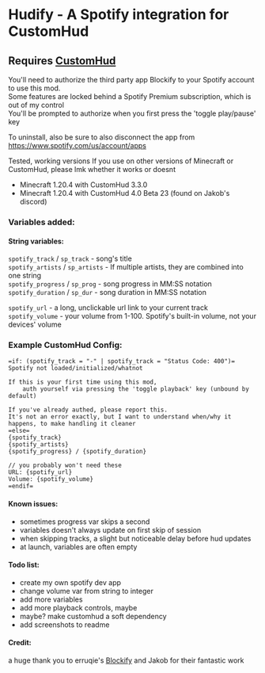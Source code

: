 # Hudify - A Spotify integration for CustomHud

## Requires [CustomHud](https://modrinth.com/mod/customhud)


You'll need to authorize the third party app Blockify to your Spotify account to use this mod.   
Some features are locked behind a Spotify Premium subscription, which is out of my control  
You'll be prompted to authorize when you first press the 'toggle play/pause' key

To uninstall, also be sure to also disconnect the app from https://www.spotify.com/us/account/apps

Tested, working versions
If you use on other versions of Minecraft or CustomHud, please lmk whether it works or doesnt
- Minecraft 1.20.4 with CustomHud 3.3.0
- Minecraft 1.20.4 with CustomHud 4.0 Beta 23 (found on Jakob's discord)


### Variables added:

#### String variables:  
`spotify_track` / `sp_track` - song's title  
`spotify_artists` / `sp_artists` - If multiple artists, they are combined into one string  
`spotify_progress` / `sp_prog` - song progress in MM:SS notation  
`spotify_duration` / `sp_dur`  - song duration in MM:SS notation  

`spotify_url` - a long, unclickable url link to your current track  
`spotify_volume` - your volume from 1-100. Spotify's built-in volume, not your devices' volume

### Example CustomHud Config:
```
=if: (spotify_track = "-" | spotify_track = "Status Code: 400")=
Spotify not loaded/initialized/whatnot

If this is your first time using this mod, 
    auth yourself via pressing the 'toggle playback' key (unbound by default)

If you've already authed, please report this. 
It's not an error exactly, but I want to understand when/why it happens, to make handling it cleaner
=else=
{spotify_track}
{spotify_artists}
{spotify_progress} / {spotify_duration}

// you probably won't need these
URL: {spotify_url}
Volume: {spotify_volume}
=endif=
```
#### Known issues:
- sometimes progress var skips a second
- variables doesn't always update on first skip of session
- when skipping tracks, a slight but noticeable delay before hud updates
- at launch, variables are often empty

#### Todo list:
- create my own spotify dev app
- change volume var from string to integer
- add more variables
- add more playback controls, maybe
- maybe? make customhud a soft dependency
- add screenshots to readme

#### Credit:  
a huge thank you to erruqie's [Blockify](https://github.com/erruqie/Blockify) and Jakob for their fantastic work